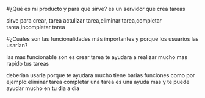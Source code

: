 #¿Qué es mi producto y para que sirve?
es un servidor que crea tareas 

sirve para crear, tarea actulizar tarea,eliminar tarea,completar tarea,incompletar tarea

#¿Cuáles son las funcionalidades más importantes y porque los usuarios las usarían?

las mas funcionable son es crear tarea te ayudara a realizar mucho mas rapido tus tareas 

deberian usarla porque te ayudara mucho tiene barias funciones como por ejemplo:eliminar tarea completar una tarea es una ayuda mas y te puede ayudar mucho en tu dia a dia 